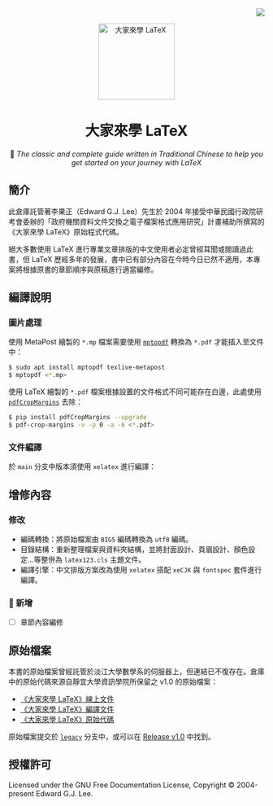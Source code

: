 <!-- Badge for License -->
<div align="right">

  [![](https://img.shields.io/github/license/Hsins/LaTeX123.svg?style=flat-square)](./LICENSE)

</div>

<!-- Logo -->
<p align="center">
  <img src="https://i.imgur.com/uPDQu69.png" alt="大家來學 LaTeX" height="150px">
</p>

</div>

<!-- Title and Description -->
<div align="center">

# 大家來學 LaTeX

📖 _The classic and complete guide written in Traditional Chinese to help you get started on your journey with LaTeX_

</div>

## 簡介

此倉庫託管著李果正（Edward G.J. Lee）先生於 2004 年接受中華民國行政院研考會委辦的「政府機關資料文件交換之電子檔案格式應用研究」計畫補助所撰寫的《大家來學 LaTeX》原始程式代碼。

絕大多數使用 LaTeX 進行專業文章排版的中文使用者必定曾經耳聞或閱讀過此書，但 LaTeX 歷經多年的發展，書中已有部分內容在今時今日已然不適用，本專案將根據原書的章節順序與原稿進行適當編修。

## 編譯說明

### 圖片處理

使用 MetaPost 繪製的 `*.mp` 檔案需要使用 [`mptopdf`](https://linux.die.net/man/1/mptopdf) 轉換為 `*.pdf` 才能插入至文件中：

```bash
$ sudo apt install mptopdf texlive-metapost
$ mptopdf <*.mp>
```

使用 LaTeX 繪製的 `*.pdf` 檔案根據設置的文件格式不同可能存在白邊，此處使用 [`pdfCropMargins`](https://pypi.org/project/pdfCropMargins/) 去除：

```bash
$ pip install pdfCropMargins --upgrade
$ pdf-crop-margins -v -p 0 -a -6 <*.pdf>
```

### 文件編譯

於 `main` 分支中版本須使用 `xelatex` 進行編譯：

## 增修內容

### 修改

- 編碼轉換：將原始檔案由 `BIG5` 編碼轉換為 `utf8` 編碼。
- 目錄結構：重新整理檔案與資料夾結構，並將封面設計、頁眉設計、顏色設定…等整併為 `latex123.cls` 主題文件。
- 編譯引擎：中文排版方案改為使用 `xelatex` 搭配 `xeCJK` 與 `fontspec` 套件進行編譯。

### 🚧 新增

- [ ] 章節內容編修

## 原始檔案

本書的原始檔案曾經託管於淡江大學數學系的伺服器上，但連結已不復存在。倉庫中的原始代碼來源自靜宜大學資訊學院所保留之 v1.0 的原始檔案：

- [《大家來學 LaTeX》線上文件](https://www.cs.pu.edu.tw/~wckuo/doc/latex123/)
- [《大家來學 LaTeX》編譯文件](https://www.cs.pu.edu.tw/~wckuo/doc/latex123/latex123.pdf)
- [《大家來學 LaTeX》原始代碼](https://www.cs.pu.edu.tw/~wckuo/doc/latex123/latex123-v1.0-src.tar.gz)

原始檔案提交於 [`legacy`](./tree/legacy) 分支中，或可以在 [Release v1.0](https://github.com/Hsins/LaTeX123/releases/tag/v1.0) 中找到。

## 授權許可

Licensed under the GNU Free Documentation License, Copyright © 2004-present Edward G.J. Lee.
